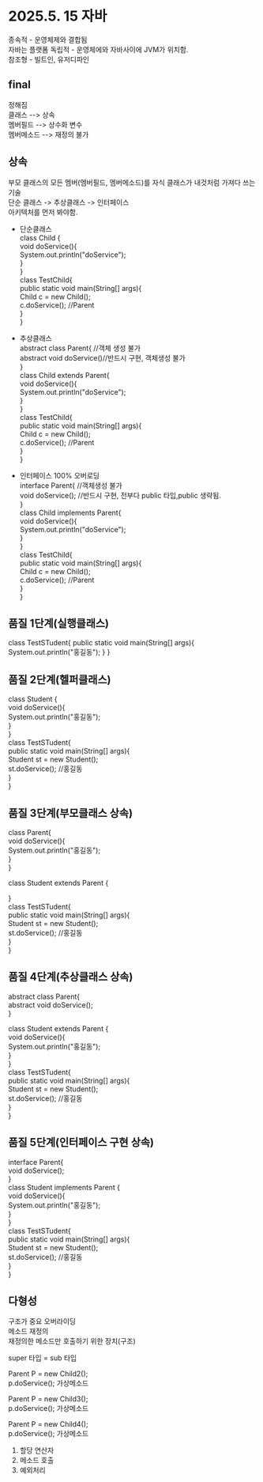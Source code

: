 # 2025.5. 15 자바 
종속적 - 운영체제와 결합됨  
자바는 플랫폼 독립적 - 운영체에와 자바사이에 JVM가 위치함.  
참조형 - 빌트인, 유저디파인  
  
## final  
정해짐  
클래스 --> 상속  
멤버필드 --> 상수화 변수  
멤버메소드 --> 재정의 불가  

## 상속  
부모 클래스의 모든 멤버(멤버필드, 멤버메소드)를 자식 클래스가 내것처럼 가져다 쓰는 기술     
단순 클래스 -> 추상클래스 -> 인터페이스   
아키텍처를 먼저 봐야함.     
   
* 단순클래스   
class Child {     
   void doService(){   
        System.out.println("doService");   
  }    
}     
class TestChild{   
    public static void main(String[] args){   
        Child c = new Child();   
        c.doService(); //Parent   
    }   
}   
   
* 추상클래스   
abstract class Parent{  //객체 생성 불가   
  abstract void doService()//반드시 구현, 객체생성 불가   
}     
class Child extends Parent{     
   void doService(){   
        System.out.println("doService");   
  }    
}     
class TestChild{   
    public static void main(String[] args){   
        Child c = new Child();   
        c.doService(); //Parent   
    }   
}   
   
   
* 인터페이스 100% 오버로딩   
interface Parent{  //객체생성 불가   
  void doService();  //반드시 구현, 전부다 public 타입,public 생략됨.   
}     
class Child implements Parent{     
   void doService(){   
        System.out.println("doService");   
  }    
}     
class TestChild{   
    public static void main(String[] args){   
        Child c = new Child();   
        c.doService(); //Parent   
    }   
}   
   
## 품질 1단계(실행클래스)
class TestSTudent{
    public static void main(String[] args){
        System.out.println("홍길동");
    }
}
## 품질 2단계(헬퍼클래스)
class Student {   
    void doService(){   
        System.out.println("홍길동");   
    }   
}   
class TestSTudent{   
    public static void main(String[] args){   
            Student st = new Student();   
            st.doService(); //홍길동   
    }   
}   


## 품질 3단계(부모클래스 상속)
class Parent{   
    void doService(){   
        System.out.println("홍길동");   
    }   
}   
   
class Student extends Parent {   
   
}   
class TestSTudent{   
    public static void main(String[] args){   
            Student st = new Student();   
            st.doService(); //홍길동   
    }   
}   

## 품질 4단계(추상클래스 상속) 
abstract class Parent{   
    abstract void doService();   
}   
   
class Student extends Parent {   
    void doService(){   
        System.out.println("홍길동");   
    }   
}   
class TestSTudent{   
    public static void main(String[] args){   
            Student st = new Student();   
            st.doService(); //홍길동   
    }   
}   

## 품질 5단계(인터페이스 구현 상속) 
interface Parent{   
    void doService();   
}   
class Student implements Parent {   
    void doService(){   
        System.out.println("홍길동");   
    }   
}   
class TestSTudent{   
    public static void main(String[] args){   
            Student st = new Student();   
            st.doService(); //홍길동   
    }   
}   


## 다형성
구조가 중요
오버라이딩    
메소드 재정의   
재정의한 메소드만 호출하기 위한 장치(구조)   
   
super 타입 = sub 타입      
   
Parent P = new Child2();   
p.doService(); 가상메소드   
   
Parent P = new Child3();   
p.doService(); 가상메소드   
   
Parent P = new Child4();   
p.doService(); 가상메소드   
   
1. 할당 연산자   
2. 메소드 호출   
3. 예외처리   


